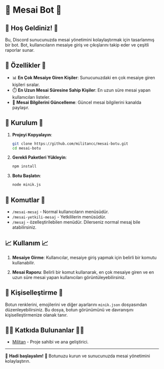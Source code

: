 # 🎉 **Mesai Bot** 🎉

## 🚀 **Hoş Geldiniz!** 🚀

Bu, Discord sunucunuzda mesai yönetimini kolaylaştırmak için tasarlanmış bir bot. Bot, kullanıcıların mesaiye giriş ve çıkışlarını takip eder ve çeşitli raporlar sunar.

## 📜 **Özellikler** 📜

- 📊 **En Çok Mesaiye Giren Kişiler**: Sunucunuzdaki en çok mesaiye giren kişileri sıralar.
- ⏱️ **En Uzun Mesai Süresine Sahip Kişiler**: En uzun süre mesai yapan kullanıcıları listeler.
- 🔄 **Mesai Bilgilerini Güncelleme**: Güncel mesai bilgilerini kanalda paylaşır.

## 🔧 **Kurulum** 🔧

1. **Projeyi Kopyalayın**: 
    ```bash
    git clone https://github.com/militancc/mesai-botu.git
    cd mesai-botu
    ```

2. **Gerekli Paketleri Yükleyin**:
    ```bash
    npm install
    ```


3. **Botu Başlatın**:
    ```bash
    node minik.js
    ```

## 📌 **Komutlar** 📌

- `/mesai-mesaj` - Normal kullanıcıların menüsüdür.
- `/mesai-yetkili-mesaj` - Yetkililerin menüsüdür.
- `/mesaj` - özelleştirilebilen menüdür. Dilerseniz normal mesaj bile atabilirsiniz.

## 📈 **Kullanım** 📈

1. **Mesaiye Girme**:
    Kullanıcılar, mesaiye giriş yapmak için belirli bir komutu kullanabilir.

2. **Mesai Raporu**:
    Belirli bir komut kullanarak, en çok mesaiye giren ve en uzun süre mesai yapan kullanıcıları görüntüleyebilirsiniz.

## 🎨 **Kişiselleştirme** 🎨

Botun renklerini, emojilerini ve diğer ayarlarını `minik.json` dosyasından düzenleyebilirsiniz. Bu dosya, botun görünümünü ve davranışını kişiselleştirmenize olanak tanır.

## 🧑‍💻 **Katkıda Bulunanlar** 🧑‍💻

- [Militan](https://github.com/militancc) - Proje sahibi ve ana geliştirici.

---

🎉 **Hadi başlayalım!** 🎉 Botunuzu kurun ve sunucunuzda mesai yönetimini kolaylaştırın.

